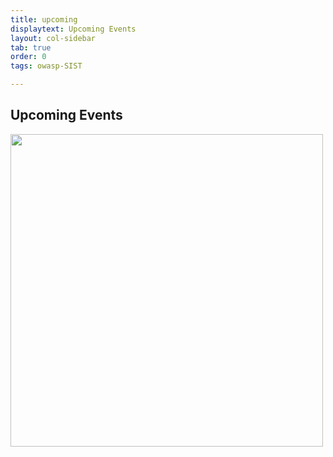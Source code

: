 ```yaml
---
title: upcoming
displaytext: Upcoming Events
layout: col-sidebar
tab: true
order: 0
tags: owasp-SIST

---
```


## Upcoming Events

<img src="https://raw.githubusercontent.com/OWASP/www-chapter-sathyabama-institute-of-science-and-technology/main/assets/images/Cyber%20security.jpeg" width="500" height="500"> <br>

